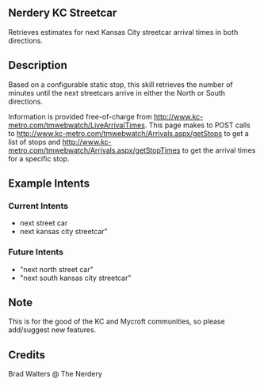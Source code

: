 ## Nerdery KC Streetcar
Retrieves estimates for next Kansas City streetcar arrival times in both directions.

## Description 
Based on a configurable static stop, this skill retrieves the number of minutes until the next streetcars arrive in either the North or South directions. 

Information is provided free-of-charge from http://www.kc-metro.com/tmwebwatch/LiveArrivalTimes. This page makes to POST calls to http://www.kc-metro.com/tmwebwatch/Arrivals.aspx/getStops to get a list of stops and http://www.kc-metro.com/tmwebwatch/Arrivals.aspx/getStopTimes to get the arrival times for a specific stop.

## Example Intents
### Current Intents
* next street car
* next kansas city streetcar"
### Future Intents
* "next north street car"
* "next south kansas city streetcar"

## Note
This is for the good of the KC and Mycroft communities, so please add/suggest new features.

## Credits 
Brad Walters @ The Nerdery